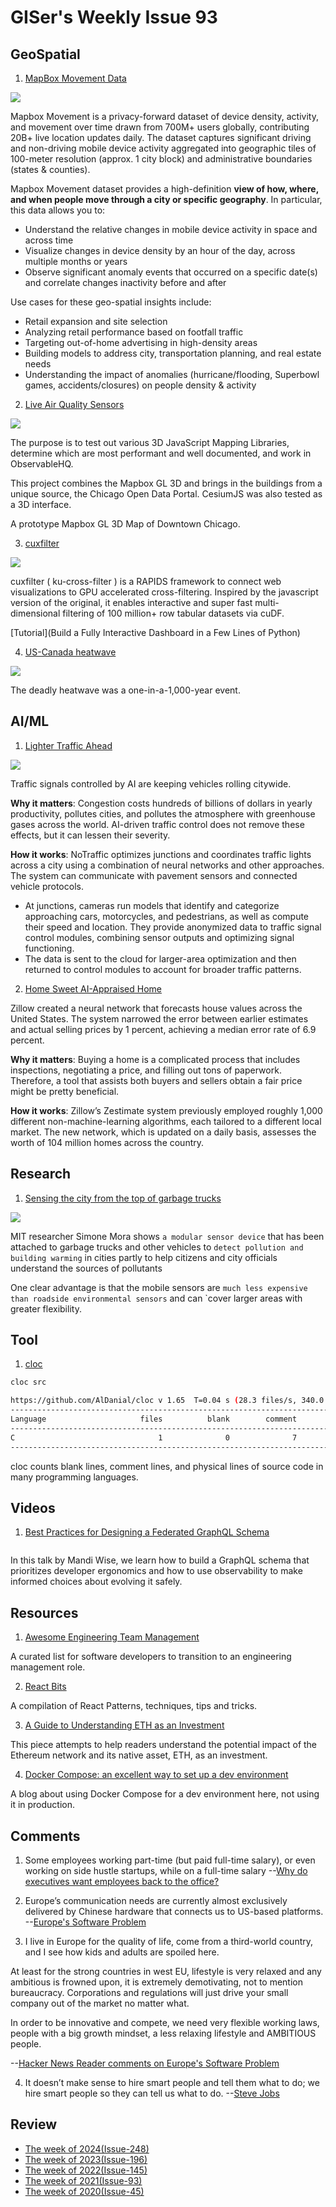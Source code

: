 # GISer's Weekly Issue 93

## GeoSpatial

1. [MapBox Movement Data](https://www.mapbox.com/movement-data)

![](https://assets.website-files.com/5e832e12eb7ca02ee9064d42/5f029f24c2278905f35b7e28_mall-case-study0.white.svg)

Mapbox Movement is a privacy-forward dataset of device density, activity, and movement over time drawn from 700M+ users globally, contributing 20B+ live location updates daily. The dataset captures significant driving and non-driving mobile device activity aggregated into geographic tiles of 100-meter resolution (approx. 1 city block) and administrative boundaries (states & counties).

Mapbox Movement dataset provides a high-definition **view of how, where, and when people move through a city or specific geography**. In particular, this data allows you to:

- Understand the relative changes in mobile device activity in space and across time
- Visualize changes in device density by an hour of the day, across multiple months or years
- Observe significant anomaly events that occurred on a specific date(s) and correlate changes inactivity before and after

Use cases for these geo-spatial insights include:

- Retail expansion and site selection
- Analyzing retail performance based on footfall traffic
- Targeting out-of-home advertising in high-density areas
- Building models to address city, transportation planning, and real estate needs
- Understanding the impact of anomalies (hurricane/flooding, Superbowl games, accidents/closures) on people density & activity

2. [Live Air Quality Sensors](https://observablehq.com/@location-artistry/downtown-chicago-3d-buildings?ui=next)

![](https://static.observableusercontent.com/thumbnail/d1545b5a8b91e5fbdf23237f85e5c01c2d6320fa2a3a08af442bfd462591eb20.jpg)

The purpose is to test out various 3D JavaScript Mapping Libraries, determine which are most performant and well documented, and work in ObservableHQ.

This project combines the Mapbox GL 3D and brings in the buildings from a unique source, the Chicago Open Data Portal. CesiumJS was also tested as a 3D interface.

A prototype Mapbox GL 3D Map of Downtown Chicago.

3. [cuxfilter](https://github.com/rapidsai/cuxfilter)

![](https://github.com/rapidsai/cuxfilter/raw/branch-21.08/docs/_images/demo.gif)

cuxfilter ( ku-cross-filter ) is a RAPIDS framework to connect web visualizations to GPU accelerated cross-filtering. Inspired by the javascript version of the original, it enables interactive and super fast multi-dimensional filtering of 100 million+ row tabular datasets via cuDF.

[Tutorial](Build a Fully Interactive Dashboard in a Few Lines of Python)

4. [US-Canada heatwave](https://www.bbc.com/news/science-environment-57751918)

![](https://cdn.beekka.com/blogimg/asset/202107/bg2021070815.jpg)

The deadly heatwave was a one-in-a-1,000-year event.

## AI/ML

1. [Lighter Traffic Ahead](https://read.deeplearning.ai/the-batch/issue-99/)

![](https://dl-staging-website.ghost.io/content/images/2021/07/NOTRAFFIC-REVISED.gif)

Traffic signals controlled by AI are keeping vehicles rolling citywide.

**Why it matters**: Congestion costs hundreds of billions of dollars in yearly productivity, pollutes cities, and pollutes the atmosphere with greenhouse gases across the world. AI-driven traffic control does not remove these effects, but it can lessen their severity.

**How it works**: NoTraffic optimizes junctions and coordinates traffic lights across a city using a combination of neural networks and other approaches. The system can communicate with pavement sensors and connected vehicle protocols.

- At junctions, cameras run models that identify and categorize approaching cars, motorcycles, and pedestrians, as well as compute their speed and location.
  They provide anonymized data to traffic signal control modules, combining sensor outputs and optimizing signal functioning.
- The data is sent to the cloud for larger-area optimization and then returned to control modules to account for broader traffic patterns.

2. [Home Sweet AI-Appraised Home](https://read.deeplearning.ai/the-batch/issue-99/)

Zillow created a neural network that forecasts house values across the United States. The system narrowed the error between earlier estimates and actual selling prices by 1 percent, achieving a median error rate of 6.9 percent.

**Why it matters**: Buying a home is a complicated process that includes inspections, negotiating a price, and filling out tons of paperwork. Therefore, a tool that assists both buyers and sellers obtain a fair price might be pretty beneficial.

**How it works**: Zillow’s Zestimate system previously employed roughly 1,000 different non-machine-learning algorithms, each tailored to a different local market. The new network, which is updated on a daily basis, assesses the worth of 104 million homes across the country.

## Research

1. [Sensing the city from the top of garbage trucks](https://www.fierceelectronics.com/electronics/sensing-city-from-top-garbage-trucks?mrkid=168096592)

![](https://qtxasset.com/styles/breakpoint_xl_880px_w/s3/fierceelectronics/1624986211/city%20scanner%20MIT%20researcher%20Simone%20Mora.png?e6iqQ5haghjMZUUPCJOCx4LzrIqNWOxO&itok=vBpZhR-v)

MIT researcher Simone Mora shows `a modular sensor device` that has been attached to garbage trucks and other vehicles to `detect pollution and building warming` in cities partly to help citizens and city officials understand the sources of pollutants

One clear advantage is that the mobile sensors are `much less expensive than roadside environmental sensors` and can `cover larger areas with greater flexibility.

## Tool

1. [cloc](https://github.com/AlDanial/cloc#quick-start-)

```sh
cloc src

https://github.com/AlDanial/cloc v 1.65  T=0.04 s (28.3 files/s, 340.0 lines/s)
-------------------------------------------------------------------------------
Language                     files          blank        comment           code
-------------------------------------------------------------------------------
C                                1              0              7              5
-------------------------------------------------------------------------------
```

cloc counts blank lines, comment lines, and physical lines of source code in many programming languages.

## Videos

1. [Best Practices for Designing a Federated GraphQL Schema](https://www.youtube.com/watch?v=xYb32CFsY8U)

![]()

In this talk by Mandi Wise, we learn how to build a GraphQL schema that prioritizes developer ergonomics and how to use observability to make informed choices about evolving it safely.

## Resources

1. [Awesome Engineering Team Management](https://github.com/kdeldycke/awesome-engineering-team-management)

A curated list for software developers to transition to an engineering management role.

2. [React Bits](https://github.com/vasanthk/react-bits)

A compilation of React Patterns, techniques, tips and tricks.

3. [A Guide to Understanding ETH as an Investment](https://medium.com/dragonfly-research/a-guide-to-understanding-eth-as-an-investment-6f0f393db591)

This piece attempts to help readers understand the potential impact of the Ethereum network and its native asset, ETH, as an investment.

4. [Docker Compose: an excellent way to set up a dev environment](https://jvns.ca/blog/2021/01/04/docker-compose-is-nice/)

A blog about using Docker Compose for a dev environment here, not using it in production.

## Comments

1.  Some employees working part-time (but paid full-time salary), or even working on side hustle startups, while on a full-time salary
    --[Why do executives want employees back to the office?](https://twitter.com/jowyang/status/1402383567498321922)

2.  Europe’s communication needs are currently almost exclusively delivered by Chinese hardware that connects us to US-based platforms.
    --[Europe's Software Problem](https://berthub.eu/articles/posts/europes-software-problem/)

3.  I live in Europe for the quality of life, come from a third-world country, and I see how kids and adults are spoiled here.

At least for the strong countries in west EU, lifestyle is very relaxed and any ambitious is frowned upon, it is extremely demotivating, not to mention bureaucracy. Corporations and regulations will just drive your small company out of the market no matter what.

In order to be innovative and compete, we need very flexible working laws, people with a big growth mindset, a less relaxing lifestyle and AMBITIOUS people.

--[Hacker News Reader comments on Europe's Software Problem](https://news.ycombinator.com/item?id=27514512)

4. It doesn’t make sense to hire smart people and tell them what to do; we hire smart people so they can tell us what to do.
   --[Steve Jobs](https://betterprogramming.pub/10-admirable-attributes-of-a-great-technical-lead-251d13a8843b)

## Review

- [The week of 2024(Issue-248)](../2024/issue-248.md)
- [The week of 2023(Issue-196)](../2023/issue-196.md)
- [The week of 2022(Issue-145)](../2022/issue-145.md)
- [The week of 2021(Issue-93)](../2021/issue-93.md)
- [The week of 2020(Issue-45)](../2020/issue-45.md)
